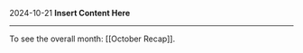 2024-10-21
__Insert Content Here__
_______________________
To see the overall month: [[October Recap]].